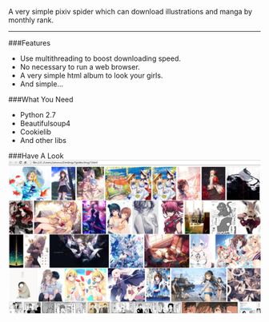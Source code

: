 A very simple pixiv spider which can download illustrations and manga by monthly rank.
***
###Features
* Use multithreading to boost downloading speed.
* No necessary to run a web browser.
* A very simple html album to look your girls.
* And simple...

###What You Need
* Python 2.7
* Beautifulsoup4
* Cookielib
* And other libs

###Have A Look
![](readmeImg/01.jpg)
